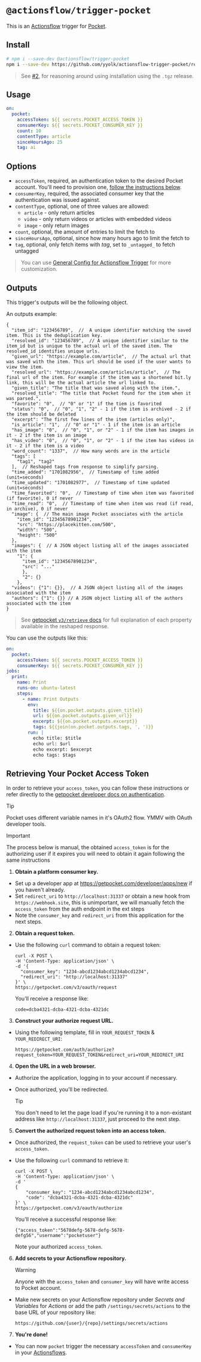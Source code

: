# `@actionsflow/trigger-pocket`

This is an [Actionsflow](https://github.com/actionsflow/actionsflow) trigger for [Pocket](https://getpocket.com).

## Install

```bash
# npm i --save-dev @actionsflow/trigger-pocket
npm i --save-dev https://github.com/yyolk/actionsflow-trigger-pocket/releases/download/1.1.0/actionsflow-trigger-pocket-1.1.0.tgz
```
> See [#2](https://github.com/yyolk/actionsflow-trigger-pocket/issues/2), for reasoning around using installation using the `.tgz` release.

## Usage

```yaml
on:
  pocket:
    accessToken: ${{ secrets.POCKET_ACCESS_TOKEN }}
    consumerKey: ${{ secrets.POCKET_CONSUMER_KEY }}
    count: 10
    contentType: article
    sinceHoursAgo: 25
    tag: ai
```

## Options

- `accessToken`, required, an authentication token to the desired Pocket account. You'll need to provision one, [follow the instructions below](#retrieving-your-pocket-access-token).
- `consumerKey`, required, the associated consumer key that the authentication was issued against.
- `contentType`, optional, one of three values are allowed: 
  - `article` - only return articles
  - `video` - only return videos or articles with embedded videos
  - `image` - only return images
- `count`, optional, the amount of entries to limit the fetch to
- `sinceHoursAgo`, optional, since how many hours ago to limit the fetch to
- `tag`, optional, only fetch items with *tag*, set to `_untagged_` to fetch untagged

> You can use [General Config for Actionsflow Trigger](https://actionsflow.github.io/docs/workflow/#ontriggerconfig) for more customization.


## Outputs

This trigger's outputs will be the following object.

An outputs example:

```jsonc
{
  "item_id": "123456789",  //  A unique identifier matching the saved item. This is the deduplication key.
  "resolved_id": "123456789",  // A unique identifier similar to the item_id but is unique to the actual url of the saved item. The resolved_id identifies unique urls.
  "given_url": "https://example.com/article",  // The actual url that was saved with the item. This url should be used if the user wants to view the item.
  "resolved_url": "https://example.com/articles/article",  // The final url of the item. For example if the item was a shortened bit.ly link, this will be the actual article the url linked to.
  "given_title": "The title that was saved along with the item.",
  "resolved_title": "The title that Pocket found for the item when it was parsed.",
  "favorite": "0",  // "0" or "1" if the tiem is favorited
  "status": "0",  // "0", "1", "2" - 1 if the item is archived - 2 if the item should be deleted
  "excerpt": "The first few lines of the item (articles only)",
  "is_article": "1",  // "0" or "1" - 1 if the item is an article
  "has_image": "0",  // "0", "1", or "2" - 1 if the item has images in it - 2 if the item is an image
  "has_video": "0",  // "0", "1", or "2" - 1 if the item has videos in it - 2 if the item is a video
  "word_count": "1337",  // How many words are in the article
  "tags": [
    "tag1", "tag2"
  ],  // Reshaped tags from response to simplify parsing.
  "time_added": "1701082956",  // Timestamp of time added (unit=seconds)
  "time_updated": "1701082977",  // Timestamp of time updated (unit=seconds)
  "time_favorited": "0",  // Timestamp of time when item was favorited (if favorite), 0 if never
  "time_read": "0",  // Timestamp of time when item was read (if read, in archive), 0 if never
  "image": {  // The main image Pocket associates with the article
    "item_id": "12345678901234",
    "src": "https://placekitten.com/500",
    "width": "500",
    "height": "500"
  },
  "images": {  // A JSON object listing all of the images associated with the item
    "1": {
      "item_id": "12345678901234",
      "src": "..."
      },
      "2": {}
    },
  "videos": {"1": {}},  // A JSON object listing all of the images associated with the item
  "authors": {"1": {}} // A JSON object listing all of the authors associated with the item
}
```

> See [getpocket `v3/retrieve` docs](https://getpocket.com/developer/docs/v3/retrieve) for full explanation of each property available in the reshaped response.

You can use the outputs like this:

```yaml
on:
  pocket:
    accessToken: ${{ secrets.POCKET_ACCESS_TOKEN }}
    consumerKey: ${{ secrets.POCKET_CONSUMER_KEY }}
jobs:
  print:
    name: Print
    runs-on: ubuntu-latest
    steps:
      - name: Print Outputs
        env:
          title: ${{on.pocket.outputs.given_title}}
          url: ${{on.pocket.outputs.given_url}}
          excerpt: ${{on.pocket.outputs.excerpt}}
          tags: ${{join(on.pocket.outputs.tags, ', ')}}
        run: |
          echo title: $title
          echo url: $url
          echo excerpt: $excerpt
          echo tags: $tags
```

## Retrieving Your Pocket Access Token

In order to retrieve your `access_token`, you can follow these instructions or refer directly to the [getpocket developer docs on authentication](https://getpocket.com/developer/docs/authentication).

> [!TIP]
> Pocket uses different variable names in it's OAuth2 flow. YMMV with OAuth developer tools.

> [!IMPORTANT]
> The process below is manual, the obtained `access_token` is for the authorizing user if it expires you will need to obtain it again following the same instructions


1. **Obtain a platform consumer key.**
  - Set up a developer app at https://getpocket.com/developer/apps/new if you haven't already.
  - Set `redirect_uri` to `http://localhost:31337` or obtain a new hook from `https://webhook.site`, this is unimportant, we will manually fetch the `access_token` from the auth endpoint in the ext steps
  - Note the `consumer_key` and `redirect_uri` from this application for the next steps.

2. **Obtain a request token.**
  - Use the following `curl` command to obtain a request token:

        curl -X POST \
        -H 'Content-Type: application/json' \
        -d '{
          "consumer_key": "1234-abcd1234abcd1234abcd1234", 
          "redirect_uri": "http://localhost:31337"
        }' \
        https://getpocket.com/v3/oauth/request
      
    You'll receive a response like:

        code=dcba4321-dcba-4321-dcba-4321dc

3. **Construct your authorize request URL.**
  - Using the following template, fill in `YOUR_REQUEST_TOKEN` & `YOUR_REDIRECT_URI`:

        https://getpocket.com/auth/authorize?request_token=YOUR_REQUEST_TOKEN&redirect_uri=YOUR_REDIRECT_URI

4. **Open the URL in a web browser.**
  - Authorize the application, logging in to your account if necessary.
  - Once authorized, you'll be redirected.
  
    > [!TIP]
    > You don't need to let the page load if you're running it to a non-existant address like `http://localhost:31337`, just proceed to the next step.

5. **Convert the authorized request token into an access token.**
  - Once authorized, the `request_token` can be used to retrieve your user's `access_token`.
  - Use the following `curl` command to retrieve it:

        curl -X POST \
        -H 'Content-Type: application/json' \
        -d '
        {
            "consumer_key": "1234-abcd1234abcd1234abcd1234",
            "code": "dcba4321-dcba-4321-dcba-4321dc"
        }' \
        https://getpocket.com/v3/oauth/authorize

      You'll receive a successful response like:

        {"access_token":"5678defg-5678-defg-5678-defg56","username":"pocketuser"}

      Note your authorized `access_token`.

6. **Add secrets to your Actionsflow repository.**
    > [!WARNING]
    > Anyone with the `access_token` and `consumer_key` will have write access to Pocket account. 
  - Make new secrets on your Actionsflow repository under *Secrets and Variables* for *Actions* or add the path `/settings/secrets/actions` to the base URL of your repository like:

        https://github.com/{user}/{repo}/settings/secrets/actions

7. **You're done!**
  - You can now `pocket` trigger the necessary `accessToken` and `consumerKey` in your [Actionsflows](https://github.com/actionsflow/actionsflow).